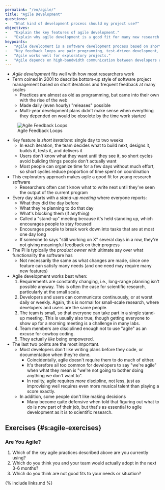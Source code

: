 ```yaml
---
permalink: "/en/agile/"
title: "Agile Development"
questions:
-   "What kind of development process should my project use?"
objectives:
-   "Explain the key features of agile development."
-   "Explain why agile development is a good fit for many new research software projects."
keypoints:
-   "Agile development is a software development process based on short iterations and rapid feedback."
-   "Key feedback loops are pair programming, test-driven development, continuous integration, and stand-up meetings."
-   "Agile works well for exploratory projects."
-   "Agile depends on high-bandwidth communication between developers and users, and on developers wanting to be empowered."
---
```


-   *Agile development* fits well with how most researchers work
-   Term coined in 2001 to describe bottom-up style of software project management
    based on short iterations and frequent feedback at many scales
    -   Practices are almost as old as programming,
        but came into their own with the rise of the web
    -   Made daily (even hourly) "releases" possible
    -   Multi-year development plans didn't make sense when everything
        they depended on would be obsolete by the time work started

<figure>
  <img src="../../files/agile-feedback.png" alt="Agile Feedback Loops" />
  <figcaption id="f:agile-feedback">Agile Feedback Loops</figcaption>
</figure>

-   Key feature is *short iterations*: single day to two weeks
    -   In each iteration, the team decides what to build next, designs it,
        builds it, tests it, and delivers it
    -   Users don't  know what they want until they see it,
        so short cycles avoid building things people don't actually want
    -   Most people can organize time for a few days without much effort,
        so short cycles reduce proportion of time spent on coordination
-   This exploratory approach makes agile a good fit for young research software
    -   Researchers often can't know what to write next
        until they've seen the output of the current program
-   Every day starts with a *stand-up meeting* where everyone reports:
    -   What they did the day before
    -   What they're planning to do that day
    -   What's blocking them (if anything)
    -   Called a "stand-up" meeting because it's held standing up,
        which encourages people to stay focused
    -   Encourages people to break work down into tasks that are at most one day long
    -   If someone to says "still working on X" several days in a row,
        they're not giving meaningful feedback on their progress
-   The PI is typically the *product owner* with ultimate say over what functionality the software has
    -   Not necessarily the same as what changes are made, since one feature can satisfy many needs (and one need may require many new features)
-   Agile development works best when:
    1.  Requirements are constantly changing, i.e., long-range planning
        isn't possible anyway. This is often the case for scientific
        research, particularly at the small scale.
    2.  Developers and users can communicate continuously, or at worst
        daily or weekly. Again, this is normal for small-scale research,
        where developers and users are the same people.
    3.  The team is small, so that everyone can take part in a single
        stand-up meeting. This is usually also true, though getting
        everyone to show up for a morning meeting is a challenge in many
        labs.
    4.  Team members are disciplined enough not to use "agile" as an
        excuse for cowboy coding.
    5.  They actually *like* being empowered.
-   The last two points are the most important.
    -   Most developers don't like writing plans before they code, or documentation when they're done.
        -   Coincidentally, agile doesn't require them to do much of either.
        -   It's therefore all too common for developers to say "we're agile"
            when what they mean is "we're not going to bother doing anything we don't want to".
        -   In reality, agile requires *more* discipline, not less, just as
            improvising well requires even more musical talent than playing a score
            exactly.
    -   In addition, some people don't like making decisions
        -   Many become quite defensive when told that figuring out what to do is
            now part of their job, but that's as essential to agile development as
            it is to scientific research.

## Exercises {#s:agile-exercises}

### Are You Agile?

1.  Which of the key agile practices described above are you currently using?
2.  Which do you think you and your team would actually adopt in the next 3-6 months?
3.  Which do you think are not good fits to your needs or situation?

{% include links.md %}

